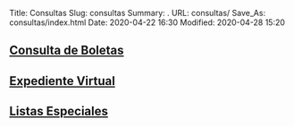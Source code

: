 Title: Consultas
Slug: consultas
Summary: .
URL: consultas/
Save_As: consultas/index.html
Date: 2020-04-22 16:30
Modified: 2020-04-28 15:20


## [Consulta de Boletas]()

## [Expediente Virtual](expediente-virtual/)

## [Listas Especiales](listas-especiales/)


